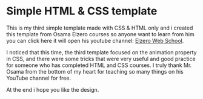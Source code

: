 # Simple HTML & CSS template

This is my third simple template made with CSS &amp; HTML only and i created this template from Osama Elzero courses so anyone want to learn from him you can click here it will open his youtube channel: [Elzero Web School](https://www.youtube.com/c/ElzeroInfo).

I noticed that this time, the third template focused on the animation property in CSS, and there were some tricks that were very useful and good practice for someone who has completed HTML and CSS courses. I truly thank Mr. Osama from the bottom of my heart for teaching so many things on his YouTube channel for free.

At the end i hope you like the design.
